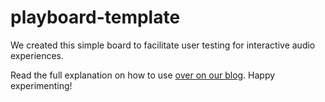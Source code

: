# playboard-template
We created this simple board to facilitate user testing for interactive audio experiences.

Read the full explanation on how to use [over on our blog](https://bots.qz.com/2017/06/26/relatively-rapid-prototyping-for-voice/). Happy experimenting!

